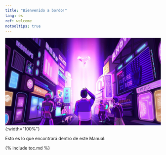 ```yaml
---
title: "Bienvenido a bordo!"
lang: es
ref: welcome
notooltips: true
---
```


![Welcome](../images/welcome.jpg){:width="100%"}

Esto es lo que encontrará dentro de este Manual:

{% include toc.md %}
